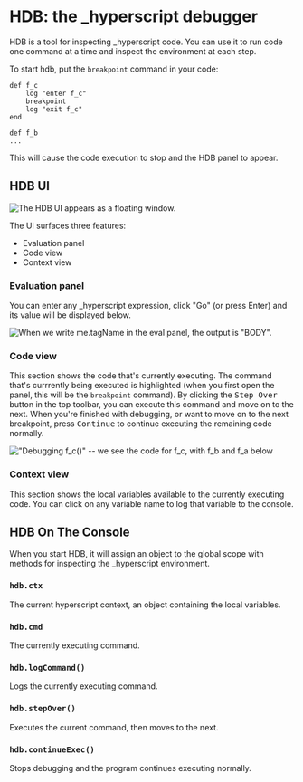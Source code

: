 
# HDB: the _hyperscript debugger

HDB is a tool for inspecting _hyperscript code. You can use it to run code one command at a time and inspect the environment at each step.

To start hdb, put the `breakpoint` command in your code:

```hyperscript
def f_c
	log "enter f_c"
	breakpoint
	log "exit f_c"
end

def f_b
...
```

This will cause the code execution to stop and the HDB panel to appear.

## HDB UI

![The HDB UI appears as a floating window.](/img/hdb.png)

The UI surfaces three features:

* Evaluation panel
* Code view
* Context view

### Evaluation panel

You can enter any _hyperscript expression, click "Go" (or press Enter) and its value will be displayed below.

![When we write me.tagName in the eval panel, the output is "BODY".](/img/hdb-eval.png)

### Code view

This section shows the code that's currently executing. The command that's currrently being executed is highlighted (when you first open the panel, this will be the `breakpoint` command). By clicking the <kbd>Step Over</kbd> button in the top toolbar, you can execute this command and move on to the next. When you're finished with debugging, or want to move on to the next breakpoint, press <kbd>Continue</kbd> to continue executing the remaining code normally.

!["Debugging f_c()" -- we see the code for f_c, with f_b and f_a below](/img/hdb-code.png)

### Context view

This section shows the local variables available to the currently executing code. You can click on any variable name to log that variable to the console.

## HDB On The Console

When you start HDB, it will assign an object to the global scope with methods for inspecting the _hyperscript environment.

### `hdb.ctx`

The current hyperscript context, an object containing the local variables.

### `hdb.cmd`

The currently executing command.

### `hdb.logCommand()`

Logs the currently executing command.

### `hdb.stepOver()`

Executes the current command, then moves to the next.

### `hdb.continueExec()`

Stops debugging and the program continues executing normally.
